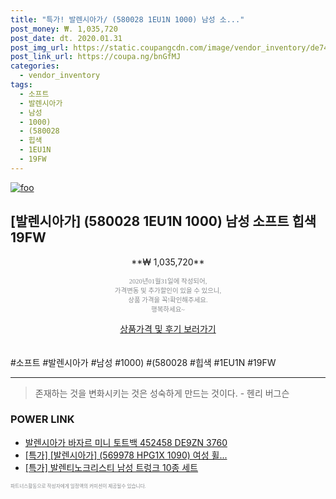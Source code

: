 ```yaml
--- 
title: "특가! 발렌시아가/ (580028 1EU1N 1000) 남성 소..." 
post_money: ₩. 1,035,720 
post_date: dt. 2020.01.31 
post_img_url: https://static.coupangcdn.com/image/vendor_inventory/de74/091b854dc7c62f5e1e3650bc804cd5309f35cea1edbe239eac7ebea6b497.jpg 
post_link_url: https://coupa.ng/bnGfMJ 
categories: 
  - vendor_inventory 
tags: 
  - 소프트 
  - 발렌시아가 
  - 남성 
  - 1000) 
  - (580028 
  - 힙색 
  - 1EU1N 
  - 19FW 
--- 
```

[![foo](https://static.coupangcdn.com/image/vendor_inventory/de74/091b854dc7c62f5e1e3650bc804cd5309f35cea1edbe239eac7ebea6b497.jpg)](https://coupa.ng/bnGfMJ) 

## [발렌시아가] (580028 1EU1N 1000) 남성 소프트 힙색 19FW 
<p style="text-align: center;">**₩ 1,035,720**</p> 
<p style="text-align: center;"><span style="color: #898c8f; font-family: Georgia,Times,serif; font-size: 0.75em;">2020년01월31일에 작성되어, <br>가격변동 및 추가할인이 있을 수 있으니,<br> 상품 가격을 꼭!확인해주세요.<br>행복하세요~</span> 
</p>	 
<div markdown="0" style="text-align: center;"><a href="https://coupa.ng/bnGfMJ" class="btn btn--success">상품가격 및 후기 보러가기</a></div> 
<br><br> 
  #소프트 #발렌시아가 #남성 #1000) #(580028 #힙색 #1EU1N #19FW 
<hr> 

> 존재하는 것을 변화시키는 것은 성숙하게 만드는 것이다. - 헨리 버그슨 


### POWER LINK

* <a href="https://blog.naver.com/an0733/221785468819" target="_blank">발렌시아가 바자르 미니 토트백 452458 DE9ZN 3760</a>
* <a href="https://blog.naver.com/santokki14/221790888942" target="_blank">[특가] [발렌시아가] (569978 HPG1X 1090) 여성 휠...</a>
* <a href="https://blog.naver.com/sakai111/221786418954" target="_blank">[특가] 발렌티노크리스티 남성 트렁크 10종 세트</a>

<span style="color: #898c8f; font-family: Georgia,Times,serif; font-size: 0.55em;">파트너스활동으로 작성자에게 일정액의 커미션이 제공될수 있습니다.</span> 
